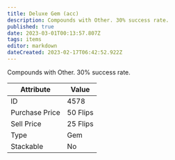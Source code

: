 ```yaml
---
title: Deluxe Gem (acc)
description: Compounds with Other. 30% success rate.
published: true
date: 2023-03-01T00:13:57.807Z
tags: items
editor: markdown
dateCreated: 2023-02-17T06:42:52.922Z
---
```


Compounds with Other. 30% success rate.

|Attribute|Value|
|-|-|
|ID|4578|
|Purchase Price|50 Flips|
|Sell Price|25 Flips|
|Type|Gem|
|Stackable|No|

